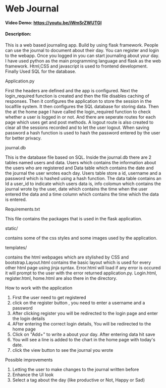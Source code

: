 # Web Journal
#### Video Demo:  <https://youtu.be/iWmSrZWUTGI>
#### Description:
This is a web based journaling app. Build by using flask framework. People can use the journal to document about their day.
You can register and login to the webapp. Once you logged in you can start journaling about your day.
I have used python as the main programming language and flask as the web framework. Html,CSS and javascript is used to frontend
development. Finally Used SQL for the database.

Application.py

First the headers are defined and the app is configured. Next the login_required function is created and then
the file disables caching of responses. Then it configures the application to store the session in the localfile system.
It then configures the SQL database for storing data. Then the at the home page I have called the login_required function
to check whether a user is logged in or not. And there are seperate routes for each page which uses get and post methods.
A logout route is also created to clear all the sessions recorded and to let the user logout. When saving password a hash
function is used to hash the password entered by the user for better privacy.

journal.db

This is the database file based on SQL. Inside the journal.db there are 2 tables named users and data. Users which contains the
information about the users who are registered and Data table which contains the date and the journal the user wrotes each day.
Users table store a id, username and a password which is hashed using a hash function. The data table contains an Id a user_id
to indicate which users data is, info colomun which contains the journal wrote by the user, date which contains the time when
the user entered the data and a time column which contains the time which the data is entered.

Requirements.txt

This file contains the packages that is used in the flask application.

static/

contains some of the css styles and some images used by the application.

templates/

contains the html webpages which are stylished by CSS and bootstrap.Layout.html contains the basic layout which is used for
every other html page using jinja syntax. Error.html will load if any error is occured it will prompt to the user with the
error returned application.py. Login.html, register.html, home.html are also there in the directory.

How to work with the application

1) First the user need to get registered
2) click on the register button , you need to enter a username and a password
3) After clicking register you will be redirected to the login page and enter the login details
4) AFter entering the correct login details, You will be redirected to the home page
5) Click on "Add+" to write a about your day. After entering data hit save
6) You will see a line is added to the chart in the home page with today's date.
7) click the view button to see the journal you wrote

Possible improvements
1) Letting the user to make changes to the journal written before
2) Enhance the UI look
3) Select a tag about the day (like productive or Not, Happy or Sad)